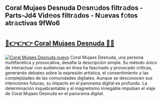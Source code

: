 ## Coral Mujaes Desnuda D𝚎sn𝚞dos filtr𝚊dos - Parts-Jd4 Vid𝚎os filtr𝚊dos - N𝚞evas f𝚘tos atr𝚊ctivas 9fWo6

# <h2><a href="http://mb9stk.tromn.icu/?c=Coral+Mujaes+Desnuda">🔗👉👉👉 Coral Mujaes Desnuda 🔗🔗</a></h2>

[![Coral Mujaes Desnuda nuevo](https://i.imgur.com/pEAQMta.gif)](http://mb9stk.tromn.icu/?c=Coral+Mujaes+Desnuda)
Coral Mujaes Desnuda, una persona multifacética y provocativa, desafía la descripción simple. Su método único de interactuar con audiencias en línea ha fascinado y provocado críticas, generando debates sobre la expresión artística, el consentimiento y las complejidades de las comunidades digitales. Aunque se desconocen sus intenciones futuras, su impacto en el panorama digital es profundo. La determinación inquebrantable y el magnetismo innegable impulsan el viaje de Coral Mujaes Desnuda en el panorama digital.
